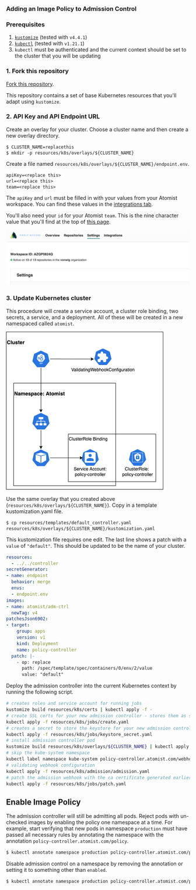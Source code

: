 ### Adding an Image Policy to Admission Control

### Prerequisites

1.  [`kustomize`][kustomize] (tested with `v4.4.1`)
2.  [`kubectl`][kubectl] (tested with `v1.21.1`)
3.  `kubectl` must be authenticated and the current context should be set to the cluster that you will be updating

[kustomize]: https://kubectl.docs.kubernetes.io/installation/kustomize/
[kubectl]: https://kubectl.docs.kubernetes.io/installation/kubectl/

### 1. Fork this repository

[Fork this repository](https://github.com/atomisthq/adm-ctrl/fork).

This repository contains a set of base Kubernetes resources that you'll adapt using `kustomize`.

### 2. API Key and API Endpoint URL

Create an overlay for your cluster.  Choose a cluster name and then create a new overlay directory.

```
$ CLUSTER_NAME=replacethis
$ mkdir -p resources/k8s/overlays/${CLUSTER_NAME}
```

Create a file named `resources/k8s/overlays/${CLUSTER_NAME}/endpoint.env`.

```properties
apiKey=<replace this>
url=<replace this>
team=<replace this>
```

The `apiKey` and `url` must be filled in with your values from your Atomist workspace.  You can find these values in the [integrations tab](https://dso.atomist.com/r/auth/integrations).

You'll also need your `id` for your Atomist `team`.  This is the nine character value that you'll find at the top of [this page](https://dso.atomist.com/r/auth/policies).

![workspace id](./img/kubernetes/settings.png)

### 3. Update Kubernetes cluster

This procedure will create a service account, a cluster role binding, two secrets, a service, and a deployment.  All of these will be created in a new namespaced called `atomist`.

![controller diagram](./img/kubernetes/controller.png)

Use the same overlay that you created above (`resources/k8s/overlays/${CLUSTER_NAME}`).  Copy in a template kustomization.yaml file.

```
$ cp resources/templates/default_controller.yaml resources/k8s/overlays/${CLUSTER_NAME}/kustomization.yaml
```

This kustomization file requires one edit.  The last line shows a patch with a `value` of `"default"`.  This should be updated to be the name of your cluster.

```yaml
resources:
  - ../../controller
secretGenerator:
- name: endpoint
  behavior: merge
  envs:
  - endpoint.env
images:
- name: atomist/adm-ctrl
  newTag: v4
patchesJson6902:
- target:
    group: apps
    version: v1
    kind: Deployment
    name: policy-controller
  patch: |-
    - op: replace
      path: /spec/template/spec/containers/0/env/2/value
      value: "default"
```

Deploy the admission controller into the current Kubernetes context by running the following script.

```bash
# creates roles and service account for running jobs
kustomize build resources/k8s/certs | kubectl apply -f -
# create SSL certs for your new admission controller - stores them as secrets in the atomist namespace of your cluster
kubectl apply -f resources/k8s/jobs/create.yaml
# creates a secret to store the keystore for your new admission controller
kubectl apply -f resources/k8s/jobs/keystore_secret.yaml
# install admission controller pod
kustomize build resources/k8s/overlays/${CLUSTER_NAME} | kubectl apply -f -
# skip the kube-system namespace
kubectl label namespace kube-system policy-controller.atomist.com/webhook=ignore
# validating webhook configuration
kubectl apply -f resources/k8s/admission/admission.yaml
# patch the admission webhook with the ca certificate generated earlier
kubectl apply -f resources/k8s/jobs/patch.yaml
```

## Enable Image Policy

The admission controller will still be admitting all pods.  Reject pods with un-checked images by enabling the policy one namespace at a time.
For example, start verifying that new pods in namespace `production` must have passed all necessary rules by annotating the namespace with the
annotation `policy-controller.atomist.com/policy`.

```bash
$ kubectl annotate namespace production policy-controller.atomist.com/policy=enabled
```

Disable admission control on a namespace by removing the annotation or setting it to something other than `enabled`.

```bash
$ kubectl annotate namespace production policy-controller.atomist.com/policy-
```

[dynamic-admission-control]: https://kubernetes.io/docs/reference/access-authn-authz/extensible-admission-controllers/
